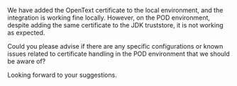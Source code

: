 We have added the OpenText certificate to the local environment, and the integration is working fine locally. However, on the POD environment, despite adding the same certificate to the JDK truststore, it is not working as expected.

Could you please advise if there are any specific configurations or known issues related to certificate handling in the POD environment that we should be aware of?

Looking forward to your suggestions.
